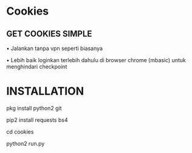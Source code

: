 # Cookies
## GET COOKIES SIMPLE
• Jalankan tanpa vpn seperti biasanya

• Lebih baik loginkan terlebih dahulu di browser chrome (mbasic) untuk menghindari checkpoint

# INSTALLATION
pkg install python2 git

pip2 install requests bs4

cd cookies

python2 run.py
